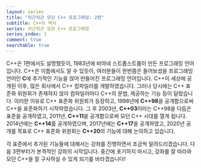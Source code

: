 ```yaml
---
layout: series
title: "차근차근 모던 C++ 프로그래밍: 2편"
subtitle: C++의 역사
series: 차근차근 모던 C++ 프로그래밍
series_index: 1
comment: true
searchable: true
---
```


C++은 1편에서도 설명했듯이, 1983년에 비야네 스트롭스트룹이 만든 프로그래밍 언어입니다. C++은 이름에서도 알 수 있듯이, 여러분들이 한번쯤은 들어보셨을 프로그래밍 언어인 **C**에 추가적인 기능을 얹어 만들어진 프로그래밍 언어입니다. C++이 세상에 공개된 이후, 많은 회사에서 C++ 컴파일러를 개발하였습니다. 그러나 당시에는 C++ 표준화 위원회가 존재하지 않아 컴파일러마다 C++의 문법, 제공하는 기능 등이 달랐습니다. 이러한 이유로 C++ 표준화 위원회가 등장하고, 1998년에 **C++98**을 공개함으로써 C++을 표준화하기 시작하였습니다. 그 후 2003년, **C++03**이라는 C++98을 다듬은 표준을 공개하였고, 2011년, **C++11**을 공개함으로써 모던 C++ 시대를 열게 됩니다. 2014년에는 **C++14**를 공개하였으며, 2017년에는 **C++17**을 공개하였고, 2020년 공개를 목표로 C++ 표준화 위원회는 **C++20**의 기능에 대해 논의하고 있습니다.

각 표준에서 추가된 기능들에 대해서는 강좌를 진행하면서 조금씩 알려드리겠습니다. 다음 3편부터가 본격적인 강좌의 시작입니다. 중간에 포기하지 마시고, 강좌를 잘 따라와 모던 C++을 잘 구사하실 수 있게 되기를 바라겠습니다!